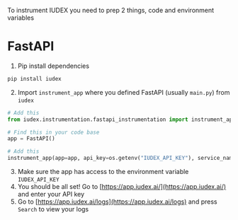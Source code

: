 To instrument IUDEX you need to prep 2 things, code and environment variables

# FastAPI

1. Pip install dependencies
```bash
pip install iudex
```
2. Import `instrument_app` where you defined FastAPI (usually `main.py`) from `iudex`
```python
# Add this
from iudex.instrumentation.fastapi_instrumentation import instrument_app

# Find this in your code base
app = FastAPI()

# Add this
instrument_app(app=app, api_key=os.getenv("IUDEX_API_KEY"), service_name=__main__)
```
3. Make sure the app has access to the environment variable `IUDEX_API_KEY`
4. You should be all set! Go to [https://app.iudex.ai/](https://app.iudex.ai/) and enter your API key
5. Go to [https://app.iudex.ai/logs](https://app.iudex.ai/logs) and press `Search` to view your logs

